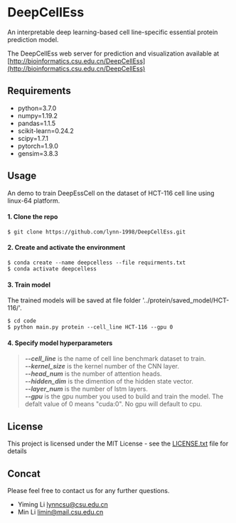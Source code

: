 # [](http://bioinformatics.csu.edu.cn/DeepCellEss/static/imgs/Logo.svg)DeepCellEss

An interpretable deep learning-based cell line-specific essential protein prediction model. 

The DeepCellEss web server for prediction and visualization available at [http://bioinformatics.csu.edu.cn/DeepCellEss](http://bioinformatics.csu.edu.cn/DeepCellEss)


## Requirements

- python=3.7.0
- numpy=1.19.2
- pandas=1.1.5
- scikit-learn=0.24.2
- scipy=1.7.1
- pytorch=1.9.0
- gensim=3.8.3

## Usage

An demo to train DeepEssCell on the dataset of HCT-116 cell line using linux-64 platform.
#### 1. Clone the repo


    $ git clone https://github.com/lynn-1998/DeepCellEss.git

#### 2. Create and activate the environment


    $ conda create --name deepcelless --file requirments.txt
	$ conda activate deepcelless


#### 3. Train model
The trained models will be saved at file folder '../protein/saved_model/HCT-116/'.


    $ cd code
	$ python main.py protein --cell_line HCT-116 --gpu 0


#### 4. Specify model hyperparameters	

>***--cell_line*** is the name of cell line benchmark dataset to train.  
>***--kernel_size*** is the kernel number of the CNN layer.  
>***--head_num*** is the number of attention heads.  
>***--hidden_dim*** is the dimention of the hidden state vector.  
>***--layer_num*** is the number of lstm layers.  
>***--gpu*** is the gpu number you used to build and train the model. The defalt value of 0 means "cuda:0". No gpu will default to cpu.


## License
This project is licensed under the MIT License - see the [LICENSE.txt](LICENSE) file for details


## Concat

Please feel free to contact us for any further questions.
 - Yiming Li lynncsu@csu.edu.cn
 - Min Li limin@mail.csu.edu.cn  
  
  
  
  
